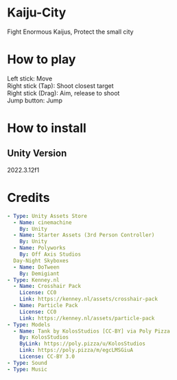 # Kaiju-City

Fight Enormous Kaijus, Protect the small city

# How to play

Left stick: Move  
Right stick (Tap): Shoot closest target  
Right stick (Drag): Aim, release to shoot  
Jump button: Jump


# How to install

## Unity Version

2022.3.12f1

# Credits

```yaml
- Type: Unity Assets Store
  - Name: cinemachine
    By: Unity
  - Name: Starter Assets (3rd Person Controller)
    By: Unity
  - Name: Polyworks
    By: Off Axis Studios
  Day-Night Skyboxes
  - Name: DoTween
    By: Demigiant
- Type: Kenney.nl
  - Name: Crosshair Pack
    License: CC0
    Link: https://kenney.nl/assets/crosshair-pack
  - Name: Particle Pack
    License: CC0
    Link: https://kenney.nl/assets/particle-pack
- Type: Models
  - Name: Tank by KolosStudios [CC-BY] via Poly Pizza
    By: KolosStudios 
    ByLink: https://poly.pizza/u/KolosStudios
    Link: https://poly.pizza/m/egcLMSGiuA
    License: CC-BY 3.0
- Type: Sound
- Type: Music
```



